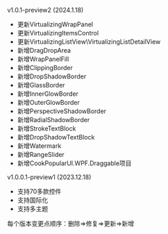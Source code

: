 v1.0.1-preview2 (2024.1.18)

- 更新VirtualizingWrapPanel
- 更新VirtualizingItemsControl
- 更新VirtualizingListView\VirtualizingListDetailView
- 新增DragDropArea
- 新增WrapPanelFill
- 新增ClippingBorder
- 新增DropShadowBorder
- 新增GlassBorder
- 新增InnerGlowBorder
- 新增OuterGlowBorder
- 新增PerspectiveShadowBorder
- 新增RadialShadowBorder
- 新增StrokeTextBlock
- 新增DropShadowTextBlock
- 新增Watermark
- 新增RangeSlider
- 新增CookPopularUI.WPF.Draggable项目

v1.0.0.1-preview1 (2023.12.18)

- 支持70多款控件
- 支持国际化
- 支持多主题

每个版本变更点顺序：删除=>修复=>更新=>新增
